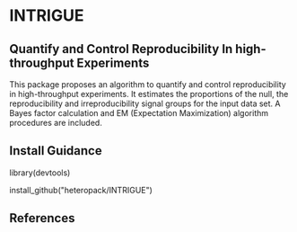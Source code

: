 # INTRIGUE
## Quantify and Control Reproducibility In high-throughput Experiments
This package proposes an algorithm to quantify and control reproducibility in high-throughput experiments. It estimates the proportions of the null, the reproducibility and irreproducibility signal groups for the input data set. A Bayes factor calculation and EM (Expectation Maximization) algorithm procedures are included.

## Install Guidance
library(devtools)

install_github("heteropack/INTRIGUE")

## References
